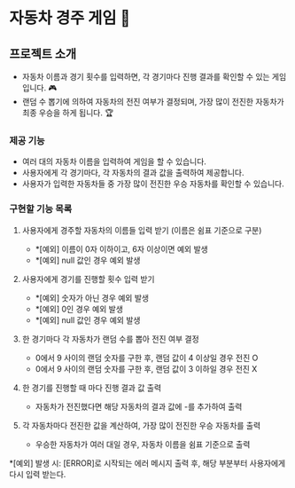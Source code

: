 # 자동차 경주 게임 🚗 

## 프로젝트 소개
- 자동차 이름과 경기 횟수를 입력하면, 각 경기마다 진행 결과를 확인할 수 있는 게임입니다. 🎮
- 랜덤 수 뽑기에 의하여 자동차의 전진 여부가 결정되며, 가장 많이 전진한 자동차가 최종 우승을 하게 됩니다. 🏆️


### 제공 기능
- 여러 대의 자동차 이름을 입력하여 게임을 할 수 있습니다. 
- 사용자에게 각 경기마다, 각 자동차의 결과 값을 출력하여 제공합니다.
- 사용자가 입력한 자동차들 중 가장 많이 전진한 우승 자동차를 확인할 수 있습니다.

### 구현할 기능 목록

1) 사용자에게 경주할 자동차의 이름들 입력 받기 (이름은 쉼표 기준으로 구분)
   - *[예외] 이름이 0자 이하이고, 6자 이상이면 예외 발생
   - *[예외] null 값인 경우 예외 발생
   

2) 사용자에게 경기를 진행할 횟수 입력 받기
   - *[예외] 숫자가 아닌 경우 예외 발생
   - *[예외] 0인 경우 예외 발생
   - *[예외] null 값인 경우 예외 발생
   

3) 한 경기마다 각 자동차가 랜덤 수를 뽑아 전진 여부 결정
   - 0에서 9 사이의 랜덤 숫자를 구한 후, 랜덤 값이 4 이상일 경우 전진 O
   - 0에서 9 사이의 랜덤 숫자를 구한 후, 랜덤 값이 3 이하일 경우 전진 X
  

4) 한 경기를 진행할 때 마다 진행 결과 값 출력 
   - 자동차가 전진했다면 해당 자동차의 결과 값에 -를 추가하여 출력
  

5) 각 자동차마다 전진한 값을 계산하여, 가장 많이 전진한 우승 자동차를 출력
   - 우승한 자동차가 여러 대일 경우, 자동차 이름을 쉼표 기준으로 출력
  
*[예외] 발생 시: [ERROR]로 시작되는 에러 메시지 출력 후, 해당 부분부터 사용자에게 다시 입력 받는다. 
